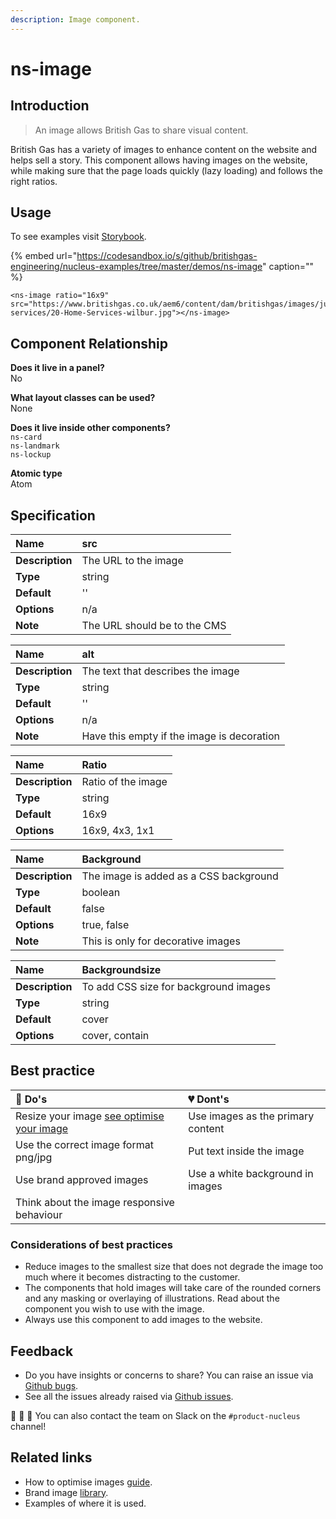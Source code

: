 ```yaml
---
description: Image component.
---
```


# ns-image

## Introduction

> An image allows British Gas to share visual content.

British Gas has a variety of images to enhance content on the website and helps sell a story. This component allows having images on the website, while making sure that the page loads quickly (lazy loading) and follows the right ratios.

## Usage

To see examples visit [Storybook](https://nucleus.bgdigital.xyz/demo/index.html?path=/story/playground-images--lazy-loading-img).

{% embed url="https://codesandbox.io/s/github/britishgas-engineering/nucleus-examples/tree/master/demos/ns-image" caption="" %}

```markup
<ns-image ratio="16x9" src="https://www.britishgas.co.uk/aem6/content/dam/britishgas/images/jumbotron/home-services/20-Home-Services-wilbur.jpg"></ns-image>
```

## Component Relationship

**Does it live in a panel?**  
No

**What layout classes can be used?**  
None

**Does it live inside other components?**  
`ns-card`  
`ns-landmark`  
`ns-lockup`

**Atomic type**  
Atom

## Specification

| **Name** | src |
| :--- | :--- |
| **Description** | The URL to the image |
| **Type** | string |
| **Default** | '' |
| **Options** | n/a |
| **Note** | The URL should be to the CMS |

| **Name** | alt |
| :--- | :--- |
| **Description** | The text that describes the image |
| **Type** | string |
| **Default** | '' |
| **Options** | n/a |
| **Note** | Have this empty if the image is decoration |

| **Name** | Ratio |
| :--- | :--- |
| **Description** | Ratio of the image |
| **Type** | string |
| **Default** | 16x9 |
| **Options** | 16x9, 4x3, 1x1 |

| **Name** | Background |
| :--- | :--- |
| **Description** | The image is added as a CSS background |
| **Type** | boolean |
| **Default** | false |
| **Options** | true, false |
| **Note** | This is only for decorative images |

| **Name** | Backgroundsize |
| :--- | :--- |
| **Description** | To add CSS size for background images |
| **Type** | string |
| **Default** | cover |
| **Options** | cover, contain |

## Best practice

| 💚 Do's | 💔 Dont's |
| :--- | :--- |
| Resize your image [see optimise your image](https://github.com/ConnectedHomes/nucleus-docs/tree/95a2be6f2144582507005e4179765f23924879dc/docs/components/LINK/README.md) | Use images as the primary content |
| Use the correct image format png/jpg | Put text inside the image |
| Use brand approved images | Use a white background in images |
| Think about the image responsive behaviour |  |

### Considerations of best practices

* Reduce images to the smallest size that does not degrade the image too much where it becomes distracting to the customer.
* The components that hold images will take care of the rounded corners and any masking or overlaying of illustrations. Read about the component you wish to use with the image.
* Always use this component to add images to the website.

## Feedback

* Do you have insights or concerns to share? You can raise an issue via [Github bugs](https://github.com/ConnectedHomes/nucleus/issues/new?assignees=&labels=Bug&template=a--bug-report.md&title=[bug]%20[ns-image]).
* See all the issues already raised via [Github issues](https://github.com/connectedHomes/nucleus/issues?utf8=%E2%9C%93&q=is%3Aopen+is%3Aissue+label%3ABug+[ns-image]).

💩 🎉 🦄 You can also contact the team on Slack on the `#product-nucleus` channel!

## Related links

* How to optimise images [guide](https://docs.britishgas.design/how-to/optimise-images).
* Brand image [library](https://centrica.frontify.com/d/pDUbkrcf54Nh/our-assets).
* Examples of where it is used.

